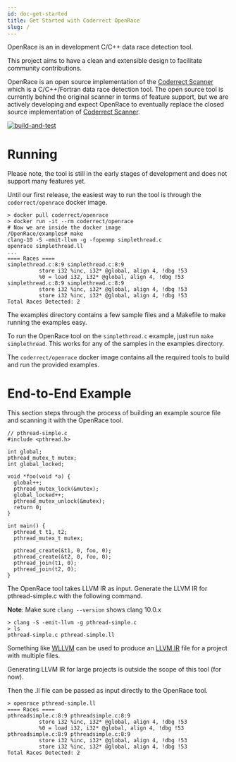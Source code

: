 ```yaml
---
id: doc-get-started
title: Get Started with Coderrect OpenRace
slug: /
---
```


OpenRace is an in development C/C++ data race detection tool.

This project aims to have a clean and extensible design to facilitate community contributions.

OpenRace is an open source implementation of the [Coderrect Scanner][CS] which is a C/C++/Fortran data race detection tool. The open source tool is currently behind the original scanner in terms of feature support, but we are actively developing and expect OpenRace to eventually replace the closed source implementation of [Coderrect Scanner][CS].

[CS]: https://coderrect.com/overview/

[![build-and-test](https://github.com/coderrect-inc/OpenRace/actions/workflows/test.yaml/badge.svg?branch=develop)](https://github.com/coderrect-inc/OpenRace/actions/workflows/test.yaml)

# Running

Please note, the tool is still in the early stages of development and does not support many features yet.

Until our first release, the easiest way to run the tool is through the `coderrect/openrace` docker image.

```shell
> docker pull coderrect/openrace
> docker run -it --rm coderrect/openrace
# Now we are inside the docker image
/OpenRace/examples# make
clang-10 -S -emit-llvm -g -fopenmp simplethread.c
openrace simplethread.ll
...
==== Races ====
simplethread.c:8:9 simplethread.c:8:9
          store i32 %inc, i32* @global, align 4, !dbg !53
          %0 = load i32, i32* @global, align 4, !dbg !53
simplethread.c:8:9 simplethread.c:8:9
          store i32 %inc, i32* @global, align 4, !dbg !53
          store i32 %inc, i32* @global, align 4, !dbg !53
Total Races Detected: 2
```

The examples directory contains a few sample files and a Makefile to make running the examples easy.

To run the OpenRace tool on the `simplethread.c` example, just run `make simplethread`. This works for any of the samples in the examples directory.

The `coderrect/openrace` docker image contains all the required tools to build and run the provided examples.

# End-to-End Example

This section steps through the process of building an example source file and scanning it with the OpenRace tool.

```
// pthread-simple.c
#include <pthread.h>

int global;
pthread_mutex_t mutex;
int global_locked;

void *foo(void *a) {
  global++;
  pthread_mutex_lock(&mutex);
  global_locked++;
  pthread_mutex_unlock(&mutex);
  return 0;
}

int main() {
  pthread_t t1, t2;
  pthread_mutex_t mutex;

  pthread_create(&t1, 0, foo, 0);
  pthread_create(&t2, 0, foo, 0);
  pthread_join(t1, 0);
  pthread_join(t2, 0);
}
```
The OpenRace tool takes LLVM IR as input. Generate the LLVM IR for pthread-simple.c with the following command.

**Note**: Make sure `clang --version` shows clang 10.0.x

```
> clang -S -emit-llvm -g pthread-simple.c
> ls
pthread-simple.c pthread-simple.ll
```

Something like [WLLVM](https://github.com/travitch/whole-program-llvm) can be used to produce an [LLVM IR](https://llvm.org/docs/LangRef.html#abstract) file for a project with multiple files. 

Generating LLVM IR for large projects is outside the scope of this tool (for now).


Then the .ll file can be passed as input directly to the OpenRace tool.

```
> openrace pthread-simple.ll
==== Races ====
pthreadsimple.c:8:9 pthreadsimple.c:8:9
          store i32 %inc, i32* @global, align 4, !dbg !53
          %0 = load i32, i32* @global, align 4, !dbg !53
pthreadsimple.c:8:9 pthreadsimple.c:8:9
          store i32 %inc, i32* @global, align 4, !dbg !53
          store i32 %inc, i32* @global, align 4, !dbg !53
Total Races Detected: 2
```